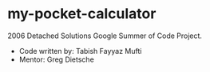 # my-pocket-calculator
2006 Detached Solutions Google Summer of Code Project.

- Code written by: Tabish Fayyaz Mufti
- Mentor: Greg Dietsche

